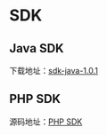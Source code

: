 # SDK

## Java SDK

下载地址：<a target="_blank" href="https://github.com/yangbajing/check-guard-sdk/releases/tag/sdk-java-1.0.1">sdk-java-1.0.1</a>

## PHP SDK

源码地址：<a target="_blank" href="https://github.com/yangbajing/check-guard-sdk/tree/master/sdk-php">PHP SDK</a>
